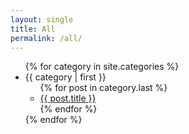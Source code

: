 ```yaml
---
layout: single
title: All
permalink: /all/
---
```


<ul>
{% for category in site.categories %}
  <li><a name="{{ category | first }}">{{ category | first }}</a>
    <ul>
    {% for post in category.last %}
      <li><a href="{{ post.url }}">{{ post.title }}</a></li>
    {% endfor %}
    </ul>
  </li>
{% endfor %}
</ul>
